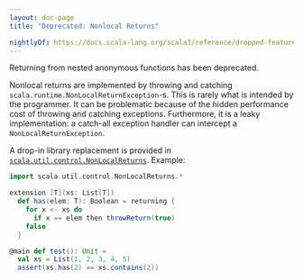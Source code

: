 ```yaml
---
layout: doc-page
title: "Deprecated: Nonlocal Returns"

nightlyOf: https://docs.scala-lang.org/scala3/reference/dropped-features/nonlocal-returns.html
---
```


Returning from nested anonymous functions has been deprecated.

Nonlocal returns are implemented by throwing and catching `scala.runtime.NonLocalReturnException`-s. This is rarely what is intended by the programmer. It can be problematic because of the hidden performance cost of throwing and catching exceptions. Furthermore, it is a leaky implementation: a catch-all exception handler can intercept a `NonLocalReturnException`.

A drop-in library replacement is provided in [`scala.util.control.NonLocalReturns`](https://scala-lang.org/api/3.x/scala/util/control/NonLocalReturns$.html). Example:

```scala
import scala.util.control.NonLocalReturns.*

extension [T](xs: List[T])
  def has(elem: T): Boolean = returning {
    for x <- xs do
      if x == elem then throwReturn(true)
    false
  }

@main def test(): Unit =
  val xs = List(1, 2, 3, 4, 5)
  assert(xs.has(2) == xs.contains(2))
```
